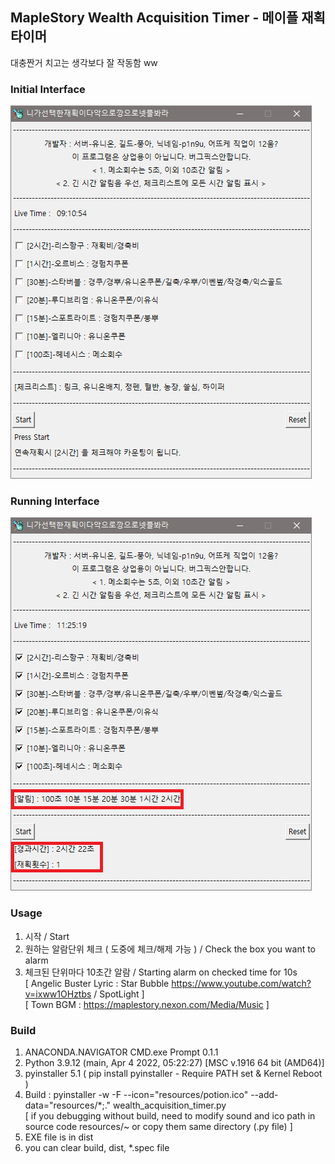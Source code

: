 ## MapleStory Wealth Acquisition Timer - 메이플 재획 타이머

대충짠거 치고는 생각보다 잘 작동함 ww   

### Initial Interface
![img](./i_interface.png)

### Running Interface
![img](./r_interface.png)

### Usage
1. 시작 / Start
2. 원하는 알람단위 체크 ( 도중에 체크/해제 가능 ) / Check the box you want to alarm
3. 체크된 단위마다 10초간 알람 / Starting alarm on checked time for 10s   
[ Angelic Buster Lyric : Star Bubble https://www.youtube.com/watch?v=ixww1OHztbs / SpotLight ]   
[ Town BGM : https://maplestory.nexon.com/Media/Music ]

### Build
1. ANACONDA.NAVIGATOR CMD.exe Prompt 0.1.1
2. Python 3.9.12 (main, Apr  4 2022, 05:22:27) [MSC v.1916 64 bit (AMD64)]
3. pyinstaller 5.1 ( pip install pyinstaller - Require PATH set & Kernel Reboot )
4. Build : pyinstaller -w -F --icon="resources/potion.ico" --add-data="resources/*;." wealth_acquisition_timer.py   
[ if you debugging without build, need to modify sound and ico path in source code resources/~ or copy them same directory (.py file) ] 
5. EXE file is in dist
6. you can clear build, dist, *.spec file
